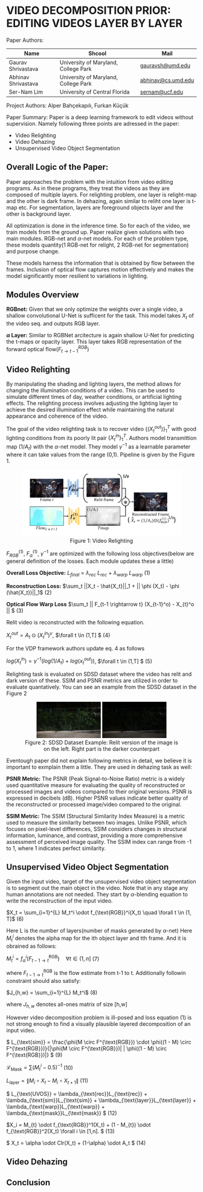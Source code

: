 # VIDEO DECOMPOSITION PRIOR: EDITING VIDEOS LAYER BY LAYER

Paper Authors: 

| Name | Shcool | Mail |
| ---- | ------ | ---- |
| Gaurav Shrivastava | University of Maryland, College Park | gauravsh@umd.edu|
| Abhinav Shrivastava | University of Maryland, College Park | abhinav@cs.umd.edu
| Ser-Nam Lim | University of Central Florida | sernam@ucf.edu |


Project Authors: Alper Bahçekapılı, Furkan Küçük


Paper Summary: Paper is a deep learning framework to edit videos without supervision. Namely following three points are adressed in the paper:

* Video Relighting
* Video Dehazing
* Unsupervised Video Object Segmentation



## Overall Logic of the Paper:

Paper approaches the problem with the intuition from video editing programs. As in these programs, they treat the videos as they are composed of multiple layers. For relighting problem, one layer is relight-map and the other is dark frame. In dehazing, again similar to reliht one layer is t-map etc. For segmentation, layers are foreground objects layer and the other is background layer. 

All optimization is done in the inference time. So for each of the video, we train models from the ground up. Paper realize given solutions with two main modules. RGB-net and $\alpha$-net models. For each of the problem type, these models quantity(1 RGB-net for relight, 2 RGB-net for segmentation) and purpose change. 

These models harness the information that is obtained by flow between the frames. Inclusion of optical flow captures motion effectively and makes the model significantly moer resilient to variations in lighting.

## Modules Overview

**RGBnet:** Given that we only optimize the weights over a single video, a shallow convolutional U-Net is sufficent for the task. This model takes $X_t$ of the video seq. and outputs RGB layer. 

**$\alpha$ Layer:** Similar to RGBNet arcitecture is again shallow U-Net for predicting the t-maps or opacity layer. This layer takes RGB representation of the forward optical flow($F^{RGB}_{t\rightarrow t-1}$) 

## Video Relighting

By manipulating the shading and lighting layers, the method allows for changing the illumination conditions of a video. This can be used to simulate different times of day, weather conditions, or artificial lighting effects.
The relighting process involves adjusting the lighting layer to achieve the desired illumination effect while maintaining the natural appearance and coherence of the video.

The goal of the video relighting task is to recover video ${\{(X_t^{out})\}^T_1}$ with good lighting conditions from its poorly lit pair $\{X_t^{in}\}^T_1$. Authors model transmittion map ($1 / A_t$) with the $\alpha$-net model. They model $\gamma^{-1}$ as a learnable parameter where it can take values from the range (0,1). Pipeline is given by the Figure 1.

<center>
    <figure>
        <img src="figures/figure-1.png" alt="Video Relighting" title="Figure 1" width="1000">
        <figcaption>Figure 1: Video Relighting</figcaption>
    </figure>
</center>

$F^{(1)}_{RGB}$, $F^{(1)}_{\alpha}$, $\gamma^{-1}$ are optimized with the following loss objectives(below are general definition of the losses. Each module updates these a little)

**Overall Loss Objective:** $L_{final}$ = $\lambda_{rec}$ $L_{rec}$ + $\lambda_{warp}$ $L_{warp}$ (1)

**Reconstruction Loss:** $\sum_t ||X_t - \hat{X_t}||_1 + || \phi (X_t) - \phi (\hat{X_t})||_1$ (2)

**Optical Flow Warp Loss** $\sum_t || F_{t-1 \rightarrow t} (X_{t-1}^o) -  X_{t}^o  || $ (3)



Relit video is reconstructed with the following equation.

$X_t^{out} = A_t \odot  (X_t^{in})^{\gamma}$,  $\forall t \in (1,T] $ (4)


For the VDP framework authors update eq. 4 as follows

$log(X_t^{in}) = \gamma^{-1}(log(1/A_t)+log(x_t^{out}))$, $\forall t \in (1,T] $ (5)




Relighting task is evaluated on SDSD dataset where the video has relit and dark version of these. SSIM and PSNR metrics are utilized in order to evaluate quantatively. You can see an example from the SDSD dataset in the Figure 2


<center>
    <figure>
        <img src="figures/figure-2_1.png" alt="Dark Counterpart" title="Figure 2_1" width="40%">
        <img src="figures/figure-2_2.png" alt="Relit Counterpart" title="Figure 2_1" width="40%">
        <figcaption>Figure 2: SDSD Dataset Example: Relit version of the image is on the left. Right part is the darker counterpart</figcaption>
    </figure>
</center>


Eventough paper did not explain following metrics in detail, we believe it is important to exmplain them a little. They are used in dehazing task as well: 



**PSNR Metric:** The PSNR (Peak Signal-to-Noise Ratio) metric is a widely used quantitative measure for evaluating the quality of reconstructed or processed images and videos compared to their original versions. PSNR is expressed in decibels (dB). Higher PSNR values indicate better quality of the reconstructed or processed image/video compared to the original. 

**SSIM Metric:** The SSIM (Structural Similarity Index Measure) is a metric used to measure the similarity between two images. Unlike PSNR, which focuses on pixel-level differences, SSIM considers changes in structural information, luminance, and contrast, providing a more comprehensive assessment of perceived image quality. The SSIM index can range from -1 to 1, where 1 indicates perfect similarity.



## Unsupervised Video Object Segmentation

Given the input video, target of the unsupervised video object segmentation is to segment out the main object in the video. Note that in any stage any human annotations are not needed. They start by $\alpha$-blending equation to write the reconstruction of the input video.
 
$X_t = \sum_{i=1}^{L} M_t^i \odot f_{\text{RGB}}^i(X_t) \quad \forall t \in (1, T]$ (6)

Here L is the number of layers(number of masks generated by $\alpha$-net) Here $M_t^i$ denotes the alpha map for the ith object layer and tth frame. And it is obrained as follows:

$M_t^i = f_{\alpha}^i(F_{t-1 \to t}^{\text{RGB}}) \quad \forall t \in (1, n]$ (7)

where $F_{t-1 \to t}^{\text{RGB}}$ is the flow estimate from t-1 to t. Additionally followin constraint should also satisfy:

$J_{h,w} = \sum_{i=1}^{L} M_t^i$ (8)

where $J_{h,w}$ denotes all-ones matrix of size [h,w]


However video decomposition problem is ill-posed and loss equation (1) is not strong enough to find a visually plausible layered decomposition of an input video.


$ L_{\text{sim}} = \frac{\phi(M \circ F^{\text{RGB}}) \cdot \phi((1 - M) \circ F^{\text{RGB}})}{\|\phi(M \circ F^{\text{RGB}})\| \| \phi((1 - M) \circ F^{\text{RGB}})\|} $ (9)


$\mathcal{L}_{\text{Mask}} = \sum \left( M_t^i - 0.5 \right)^{-1}$ (10)


$L_{\text{layer}} = \| M_i \circ X_t - M_i \circ X_{t+1} \|$ (11)


$ L_{\text{UVOS}} = \lambda_{\text{rec}}L_{\text{rec}} + \lambda_{\text{sim}}L_{\text{sim}} + \lambda_{\text{layer}}L_{\text{layer}} + \lambda_{\text{warp}}L_{\text{warp}} + \lambda_{\text{mask}}L_{\text{mask}} $ (12)


$X_i = M_{t} \odot  f_{\text{RGB}}^1(X_t) + (1 - M_{t}) \odot  f_{\text{RGB}}^2(X_t) \forall i \in [1,n]. $ (13)

$ X_t = \alpha \odot Clr(X_t) + (1-\alpha) \odot A_t $ (14)












## Video Dehazing


## Conclusion


